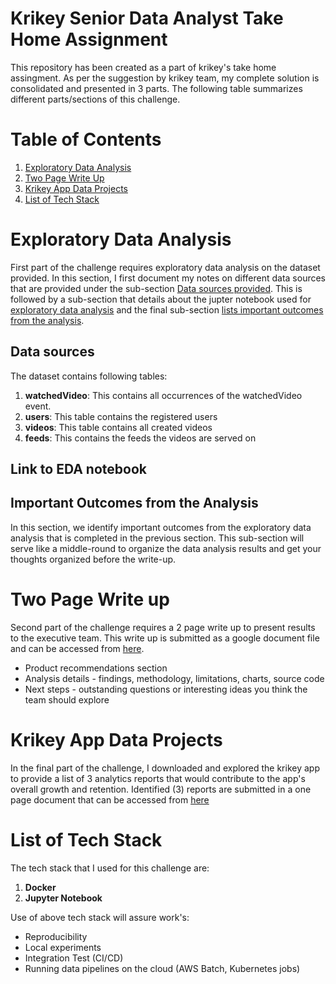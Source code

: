 # Krikey Senior Data Analyst Take Home Assignment
This repository has been created as a part of krikey's take home assingment. As per the suggestion by krikey team, my complete solution is consolidated and presented in 3 parts. The following table summarizes different parts/sections of this challenge.   

# Table of Contents
1. [Exploratory Data Analysis](#exploratory-data-analysis)
2. [Two Page Write Up](#two-page-write-up)
3. [Krikey App Data Projects](#krikey-app-data-projects)
4. [List of Tech Stack](#list-of-tech-stack)

# Exploratory Data Analysis
First part of the challenge requires exploratory data analysis on the dataset provided. In this section, I first document my notes on different data sources that are provided under the sub-section [Data sources provided](#data-sources-provided). This is followed by a sub-section that details about the jupter notebook used for [exploratory data analysis](#link-to-eda-notebook) and the final sub-section [lists important outcomes from the analysis](#important-outcomes-from-the-analysis).

## Data sources 
The dataset contains following tables:
1. **watchedVideo**: This contains all occurrences of the watchedVideo event.
2. **users**: This table contains the registered users
3. **videos**: This table contains all created videos
4. **feeds**: This contains the feeds the videos are served on



## Link to EDA notebook


## Important Outcomes from the Analysis
In this section, we identify important outcomes from the exploratory data analysis that is completed in the previous section. This sub-section will serve like a middle-round to organize the data analysis results and get your thoughts organized before the write-up.  

# Two Page Write up
Second part of the challenge requires a 2 page write up to present results to the executive team. This write up is submitted as a google document file and can be accessed from [here]().

- Product recommendations section
- Analysis details - findings, methodology, limitations, charts, source code
- Next steps - outstanding questions or interesting ideas you think the team should explore

# Krikey App Data Projects
In the final part of the challenge, I downloaded and explored the krikey app to provide a list of 3 analytics reports that would contribute to the app's overall growth and retention. Identified (3) reports are submitted in a one page document that can be accessed from [here]()


# List of Tech Stack
The tech stack that I used for this challenge are:
1. **Docker** 
2. **Jupyter Notebook** 

Use of above tech stack will assure work's:
- Reproducibility
- Local experiments
- Integration Test (CI/CD)
- Running data pipelines on the cloud (AWS Batch, Kubernetes jobs)
